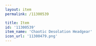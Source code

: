```yaml
---
layout: item
permalink: /11300539

title: Item
id: '11300539'
item_name: 'Chaotic Desolation Headgear'
icon_url: '11300479.png'
---
```

